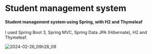 # Student management system
#### Student management system using Spring, with H2 and Thymeleaf

I used Spring Boot 3, Spring MVC, Spring Data JPA (Hibernate), H2 and Thymeleaf.

![2024-02-26_09h28_09](https://github.com/Romanhan/StudentManagementSystem/assets/65030995/8570e76a-439f-4488-814b-6d2c015db13d)
